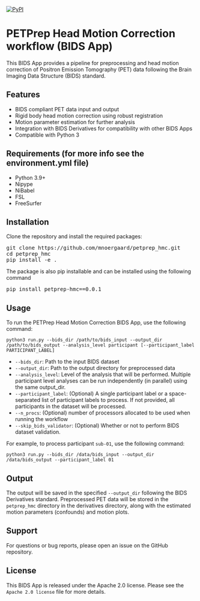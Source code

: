 [![PyPI](https://img.shields.io/pypi/v/petprep-hmc)](https://pypi.org/project/petprep-hmc/0.0.1/)

# PETPrep Head Motion Correction workflow (BIDS App)
This BIDS App provides a pipeline for preprocessing and head motion correction of Positron Emission Tomography (PET) data following the Brain Imaging Data Structure (BIDS) standard.

## Features

- BIDS compliant PET data input and output
- Rigid body head motion correction using robust registration
- Motion parameter estimation for further analysis
- Integration with BIDS Derivatives for compatibility with other BIDS Apps
- Compatible with Python 3

## Requirements (for more info see the environment.yml file)

- Python 3.9+
- Nipype
- NiBabel
- FSL
- FreeSurfer

## Installation

Clone the repository and install the required packages:

<pre>
git clone https://github.com/mnoergaard/petprep_hmc.git
cd petprep_hmc
pip install -e .
</pre>

The package is also pip installable and can be installed using the following command

<pre>
pip install petprep-hmc==0.0.1
</pre>

## Usage

To run the PETPrep Head Motion Correction BIDS App, use the following command:

`python3 run.py --bids_dir /path/to/bids_input --output_dir /path/to/bids_output --analysis_level participant [--participant_label PARTICIPANT_LABEL]`

- `--bids_dir`: Path to the input BIDS dataset
- `--output_dir`: Path to the output directory for preprocessed data
- `--analysis_level`: Level of the analysis that will be performed. Multiple participant level analyses can be run independently (in parallel) using the same output_dir.
- `--participant_label`: (Optional) A single participant label or a space-separated list of participant labels to process. If not provided, all participants in the dataset will be processed.
- `--n_procs`: (Optional) number of processors allocated to be used when running the workflow
- `--skip_bids_validator`: (Optional) Whether or not to perform BIDS dataset validation.

For example, to process participant `sub-01`, use the following command:

`python3 run.py --bids_dir /data/bids_input --output_dir /data/bids_output --participant_label 01`

## Output

The output will be saved in the specified `--output_dir` following the BIDS Derivatives standard. Preprocessed PET data will be stored in the `petprep_hmc` directory in the derivatives directory, along with the estimated motion parameters (confounds) and motion plots.

## Support

For questions or bug reports, please open an issue on the GitHub repository.

## License

This BIDS App is released under the Apache 2.0 license. Please see the `Apache 2.0 license` file for more details.
